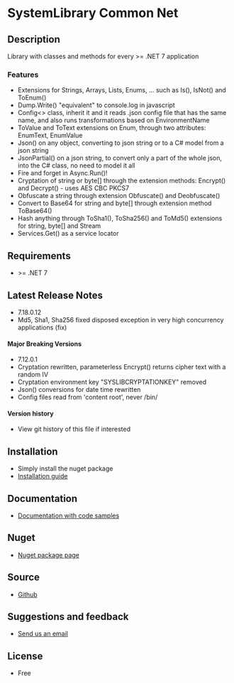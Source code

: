 # SystemLibrary Common Net

## Description
Library with classes and methods for every &gt;=  .NET 7 application

### Features
- Extensions for Strings, Arrays, Lists, Enums, ... such as Is(), IsNot() and ToEnum()
- Dump.Write() "equivalent" to console.log in javascript
- Config&lt;&gt; class, inherit it and it reads .json config file that has the same name, and also runs transformations based on EnvironmentName
- ToValue and ToText extensions on Enum, through two attributes: EnumText, EnumValue
- Json() on any object, converting to json string or to a C# model from a json string
- JsonPartial() on a json string, to convert only a part of the whole json, into the C# class, no need to model it all
- Fire and forget in Async.Run()!
- Cryptation of string or byte[] through the extension methods: Encrypt() and Decrypt() - uses AES CBC PKCS7
- Obfuscate a string through extension Obfuscate() and Deobfuscate()
- Convert to Base64 for string and byte[] through extension method ToBase64()
- Hash anything through ToSha1(), ToSha256() and ToMd5() extensions for string, byte[] and Stream
- Services.Get() as a service locator

## Requirements
- &gt;= .NET 7

## Latest Release Notes
- 7.18.0.12
- Md5, Sha1, Sha256 fixed disposed exception in very high concurrency applications (fix)

#### Major Breaking Versions
- 7.12.0.1
- Cryptation rewritten, parameterless Encrypt() returns cipher text with a random IV
- Cryptation environment key "SYSLIBCRYPTATIONKEY" removed
- Json() conversions for date time rewritten
- Config files read from 'content root', never /bin/
 
#### Version history 
- View git history of this file if interested

## Installation
- Simply install the nuget package
- [Installation guide](https://systemlibrary.github.io/systemlibrary-common-net/Install.html)

## Documentation
- [Documentation with code samples](https://systemlibrary.github.io/systemlibrary-common-net/)

## Nuget
- [Nuget package page](https://www.nuget.org/packages/SystemLibrary.Common.Net/)

## Source
- [Github](https://github.com/systemlibrary/systemlibrary-common-net)

## Suggestions and feedback
- [Send us an email](mailto:support@systemlibrary.com)

## License
- Free